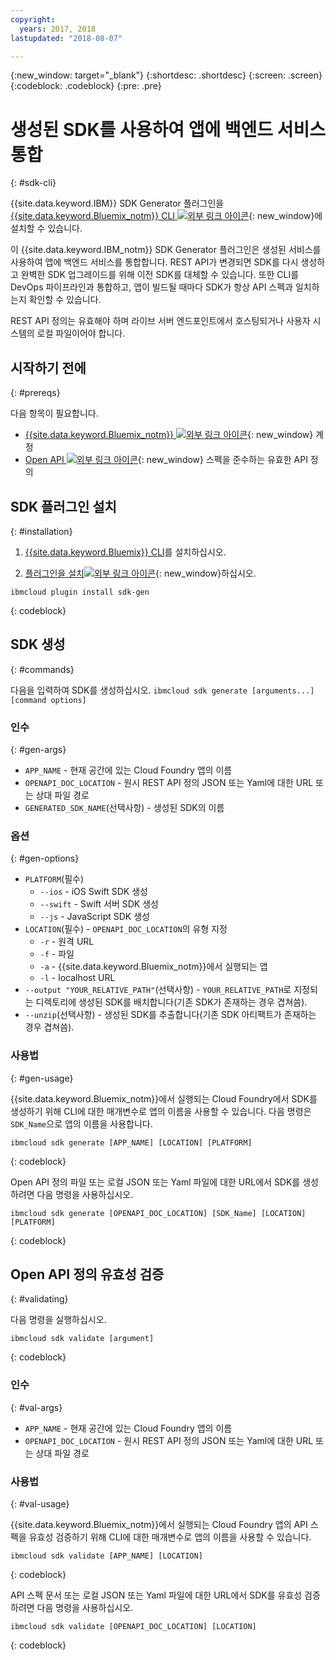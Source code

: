 ```yaml
---
copyright:
  years: 2017, 2018
lastupdated: "2018-08-07"

---
```


{:new_window: target="_blank"}
{:shortdesc: .shortdesc}
{:screen: .screen}
{:codeblock: .codeblock}
{:pre: .pre}

# 생성된 SDK를 사용하여 앱에 백엔드 서비스 통합
{: #sdk-cli}

{{site.data.keyword.IBM}} SDK Generator 플러그인을 [{{site.data.keyword.Bluemix_notm}} CLI ![외부 링크 아이콘](../../icons/launch-glyph.svg "외부 링크 아이콘")](/docs/cli/reference/bluemix_cli/index.html){: new_window}에 설치할 수 있습니다.

이 {{site.data.keyword.IBM_notm}} SDK Generator 플러그인은 생성된 서비스를 사용하여 앱에 백엔드 서비스를 통합합니다. REST API가 변경되면 SDK를 다시 생성하고 완벽한 SDK 업그레이드를 위해 이전 SDK를 대체할 수 있습니다. 또한 CLI를 DevOps 파이프라인과 통합하고, 앱이 빌드될 때마다 SDK가 항상 API 스펙과 일치하는지 확인할 수 있습니다.

REST API 정의는 유효해야 하며 라이브 서버 엔드포인트에서 호스팅되거나 사용자 시스템의 로컬 파일이어야 합니다.

## 시작하기 전에
{: #prereqs}

다음 항목이 필요합니다.

* [{{site.data.keyword.Bluemix_notm}} ![외부 링크 아이콘](../../icons/launch-glyph.svg "외부 링크 아이콘")](http://bluemix.net){: new_window} 계정
* [Open API ![외부 링크 아이콘](../../icons/launch-glyph.svg "외부 링크 아이콘")](https://www.openapis.org/){: new_window} 스펙을 준수하는 유효한 API 정의

## SDK 플러그인 설치
{: #installation}

1. [{{site.data.keyword.Bluemix}} CLI](/docs/cli/reference/bluemix_cli/get_started.html)를 설치하십시오.

2. [플러그인을 설치![외부 링크 아이콘](../../icons/launch-glyph.svg "외부 링크 아이콘")](/docs/cli/reference/bluemix_cli/index.html#install_plug-in){: new_window}하십시오.

  ```
  ibmcloud plugin install sdk-gen
  ```
  {: codeblock}

## SDK 생성
{: #commands}

다음을 입력하여 SDK를 생성하십시오. `ibmcloud sdk generate [arguments...] [command options]`

### 인수
{: #gen-args}

* `APP_NAME` - 현재 공간에 있는 Cloud Foundry 앱의 이름
* `OPENAPI_DOC_LOCATION` - 원시 REST API 정의 JSON 또는 Yaml에 대한 URL 또는 상대 파일 경로
* `GENERATED_SDK_NAME`(선택사항) - 생성된 SDK의 이름

### 옵션
{: #gen-options}

* `PLATFORM`(필수)
   * `--ios` - iOS Swift SDK 생성
   * `--swift` - Swift 서버 SDK 생성
   * `--js` - JavaScript SDK 생성
* `LOCATION`(필수) - `OPENAPI_DOC_LOCATION`의 유형 지정
   * `-r` - 원격 URL
   * `-f` - 파일
   * `-a` - {{site.data.keyword.Bluemix_notm}}에서 실행되는 앱
   * `-l` - localhost URL
* `--output "YOUR_RELATIVE_PATH"`(선택사항) - `YOUR_RELATIVE_PATH`로 지정되는 디렉토리에 생성된 SDK를 배치합니다(기존 SDK가 존재하는 경우 겹쳐씀).
* `--unzip`(선택사항) - 생성된 SDK를 추출합니다(기존 SDK 아티팩트가 존재하는 경우 겹쳐씀).

### 사용법
{: #gen-usage}

{{site.data.keyword.Bluemix_notm}}에서 실행되는 Cloud Foundry에서 SDK를 생성하기 위해 CLI에 대한 매개변수로 앱의 이름을 사용할 수 있습니다. 다음 명령은 `SDK_Name`으로 앱의 이름을 사용합니다.

```
ibmcloud sdk generate [APP_NAME] [LOCATION] [PLATFORM]
```
{: codeblock}

Open API 정의 파일 또는 로컬 JSON 또는 Yaml 파일에 대한 URL에서 SDK를 생성하려면 다음 명령을 사용하십시오.

```
ibmcloud sdk generate [OPENAPI_DOC_LOCATION] [SDK_Name] [LOCATION] [PLATFORM]
```
{: codeblock}

## Open API 정의 유효성 검증
{: #validating}

다음 명령을 실행하십시오.
```
ibmcloud sdk validate [argument]
```
{: codeblock}

### 인수
{: #val-args}

* `APP_NAME` - 현재 공간에 있는 Cloud Foundry 앱의 이름
* `OPENAPI_DOC_LOCATION` - 원시 REST API 정의 JSON 또는 Yaml에 대한 URL 또는 상대 파일 경로

### 사용법
{: #val-usage}

{{site.data.keyword.Bluemix_notm}}에서 실행되는 Cloud Foundry 앱의 API 스펙을 유효성 검증하기 위해 CLI에 대한 매개변수로 앱의 이름을 사용할 수 있습니다. 
```
ibmcloud sdk validate [APP_NAME] [LOCATION]
```
{: codeblock}

API 스펙 문서 또는 로컬 JSON 또는 Yaml 파일에 대한 URL에서 SDK를 유효성 검증하려면 다음 명령을 사용하십시오.
```
ibmcloud sdk validate [OPENAPI_DOC_LOCATION] [LOCATION]
```
{: codeblock}
